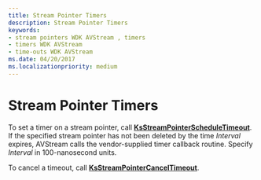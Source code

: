 ```yaml
---
title: Stream Pointer Timers
description: Stream Pointer Timers
keywords:
- stream pointers WDK AVStream , timers
- timers WDK AVStream
- time-outs WDK AVStream
ms.date: 04/20/2017
ms.localizationpriority: medium
---
```


# Stream Pointer Timers





To set a timer on a stream pointer, call [**KsStreamPointerScheduleTimeout**](/windows-hardware/drivers/ddi/ks/nf-ks-ksstreampointerscheduletimeout). If the specified stream pointer has not been deleted by the time *Interval* expires, AVStream calls the vendor-supplied timer callback routine. Specify *Interval* in 100-nanosecond units.

To cancel a timeout, call [**KsStreamPointerCancelTimeout**](/windows-hardware/drivers/ddi/ks/nf-ks-ksstreampointercanceltimeout).

 

